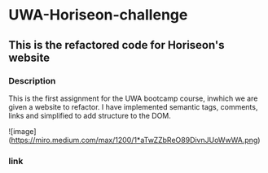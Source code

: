 # UWA-Horiseon-challenge

## This is the refactored code for Horiseon's website 

### Description

This is the first assignment for the UWA bootcamp course, inwhich we are given a website to refactor. I have implemented semantic tags, comments, links and simplified to add structure to the DOM.

![image] (https://miro.medium.com/max/1200/1*aTwZZbReO89DivnJUoWwWA.png)
### link 
